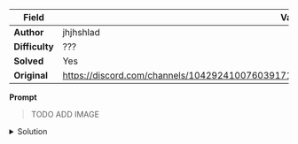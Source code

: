 |Field|Value|
|---|---|
|**Author**|jhjhshlad|
|**Difficulty**|???|
|**Solved**|Yes|
|**Original**|https://discord.com/channels/1042924100760391710/1110625554476040323/1137030440012754984|

**Prompt**
> TODO ADD IMAGE

<details>
  <summary>Solution</summary>
  
In braille the screw tips read 'iroha'
</details>
